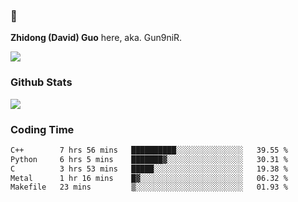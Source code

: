 ### 👋 

**Zhidong (David) Guo** here, aka. Gun9niR.

![](https://komarev.com/ghpvc/?username=Gun9niR&label=Total+Views)

### Github Stats

<img src="https://github-readme-stats.vercel.app/api?username=Gun9niR&count_private=true&show_icons=true&theme=vue-dark&hide_title=true">

### Coding Time

<!--START_SECTION:waka-->

```txt
C++        7 hrs 56 mins   ██████████░░░░░░░░░░░░░░░   39.55 %
Python     6 hrs 5 mins    ███████▓░░░░░░░░░░░░░░░░░   30.31 %
C          3 hrs 53 mins   █████░░░░░░░░░░░░░░░░░░░░   19.38 %
Metal      1 hr 16 mins    █▓░░░░░░░░░░░░░░░░░░░░░░░   06.32 %
Makefile   23 mins         ▒░░░░░░░░░░░░░░░░░░░░░░░░   01.93 %
```

<!--END_SECTION:waka-->
